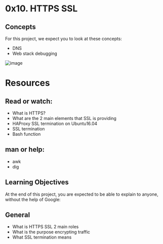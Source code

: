# 0x10. HTTPS SSL

## Concepts
For this project, we expect you to look at these concepts:

* DNS
* Web stack debugging

![image](https://s3.amazonaws.com/intranet-projects-files/holbertonschool-sysadmin_devops/276/FlhGPEK.png)

# Resources
## Read or watch:

* What is HTTPS?
* What are the 2 main elements that SSL is providing
* HAProxy SSL termination on Ubuntu16.04
* SSL termination
* Bash function
## man or help:

* awk
* dig
## Learning Objectives
At the end of this project, you are expected to be able to explain to anyone, without the help of Google:

## General
* What is HTTPS SSL 2 main roles
* What is the purpose encrypting traffic
* What SSL termination means
